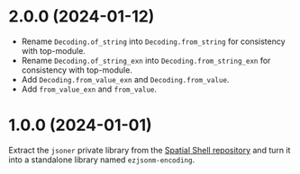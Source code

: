 # 2.0.0 (2024-01-12)

- Rename `Decoding.of_string` into `Decoding.from_string` for consistency with
  top-module.
- Rename `Decoding.of_string_exn` into `Decoding.from_string_exn` for
  consistency with top-module.
- Add `Decoding.from_value_exn` and `Decoding.from_value`.
- Add `from_value_exn` and `from_value`.

# 1.0.0 (2024-01-01)

Extract the `jsoner` private library from the [Spatial Shell
repository](https://github.com/lthms/spatial-shell) and turn it into
a standalone library named `ezjsonm-encoding`.
